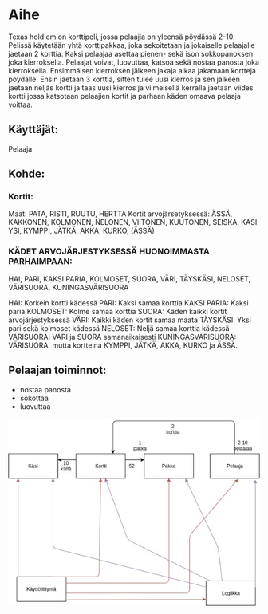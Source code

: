 # Aihe
Texas hold'em on korttipeli, jossa pelaajia on yleensä pöydässä 2-10. Pelissä käytetään yhtä korttipakkaa, joka sekoitetaan ja jokaiselle pelaajalle jaetaan 2 korttia. Kaksi pelaajaa asettaa pienen- sekä ison sokkopanoksen joka kierroksella. Pelaajat voivat, luovuttaa, katsoa sekä nostaa panosta joka kierroksella. Ensimmäisen kierroksen jälkeen jakaja alkaa jakamaan kortteja pöydälle. Ensin jaetaan 3 korttia, sitten tulee uusi kierros ja sen jälkeen jaetaan neljäs kortti ja taas uusi kierros ja viimeisellä kerralla jaetaan viides kortti jossa katsotaan pelaajien kortit ja parhaan käden omaava pelaaja voittaa.
## Käyttäjät:
Pelaaja
## Kohde:
### Kortit:
Maat: PATA, RISTI, RUUTU, HERTTA
Kortit arvojärsetyksessä: ÄSSÄ, KAKKONEN, KOLMONEN, NELONEN, VIITONEN, KUUTONEN, SEISKA, KASI, YSI, KYMPPI, JÄTKÄ, AKKA, KURKO, (ÄSSÄ)
### KÄDET ARVOJÄRJESTYKSESSÄ HUONOIMMASTA PARHAIMPAAN:
HAI, PARI, KAKSI PARIA, KOLMOSET, SUORA, VÄRI, TÄYSKÄSI, NELOSET, VÄRISUORA, KUNINGASVÄRISUORA

HAI: Korkein kortti kädessä
PARI: Kaksi samaa korttia
KAKSI PARIA: Kaksi paria
KOLMOSET: Kolme samaa korttia
SUORA: Käden kaikki kortit arvojärjestyksessä
VÄRI: Kaikki käden kortit samaa maata
TÄYSKÄSI: Yksi pari sekä kolmoset kädessä
NELOSET: Neljä samaa korttia kädessä
VÄRISUORA: VÄRI ja SUORA samanaikaisesti
KUNINGASVÄRISUORA: VÄRISUORA, mutta kortteina KYMPPI, JÄTKÄ, AKKA, KURKO ja ÄSSÄ.

## Pelaajan toiminnot:
* nostaa panosta
* sököttää
* luovuttaa

![Luokkakaavio](/dokumentaatio/TexasHoldEmLuokkakaavio.jpg)
